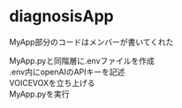 # diagnosisApp
MyApp部分のコードはメンバーが書いてくれた

MyApp.pyと同階層に.envファイルを作成<br>
.env内にopenAIのAPIキーを記述<br>
VOICEVOXを立ち上げる<br>
MyApp.pyを実行

